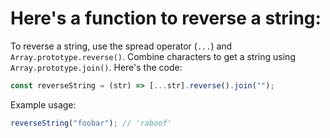 # Here's a function to reverse a string:

To reverse a string, use the spread operator (`...`) and `Array.prototype.reverse()`. Combine characters to get a string using `Array.prototype.join()`. Here's the code:

```js
const reverseString = (str) => [...str].reverse().join("");
```

Example usage:

```js
reverseString("foobar"); // 'raboof'
```
